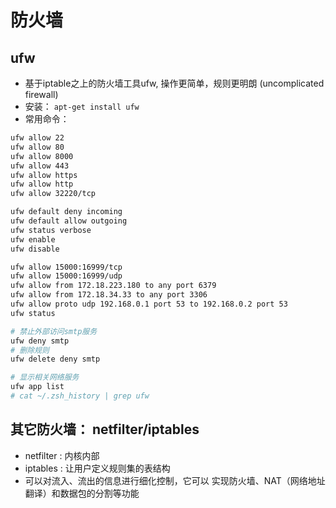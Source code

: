 
# 防火墙 
## ufw
- 基于iptable之上的防火墙工具ufw, 操作更简单，规则更明朗 (uncomplicated firewall)
- 安装： `apt-get install ufw`
- 常用命令：

```bash
ufw allow 22
ufw allow 80
ufw allow 8000
ufw allow 443
ufw allow https
ufw allow http
ufw allow 32220/tcp 

ufw default deny incoming
ufw default allow outgoing
ufw status verbose
ufw enable
ufw disable

ufw allow 15000:16999/tcp
ufw allow 15000:16999/udp
ufw allow from 172.18.223.180 to any port 6379
ufw allow from 172.18.34.33 to any port 3306
ufw allow proto udp 192.168.0.1 port 53 to 192.168.0.2 port 53
ufw status

# 禁止外部访问smtp服务
ufw deny smtp 
# 删除规则
ufw delete deny smtp

# 显示相关网络服务
ufw app list  
# cat ~/.zsh_history | grep ufw
```

## 其它防火墙： netfilter/iptables
- netfilter :  内核内部
- iptables :  让用户定义规则集的表结构
- 可以对流入、流出的信息进行细化控制，它可以 实现防火墙、NAT（网络地址翻译）和数据包的分割等功能 
